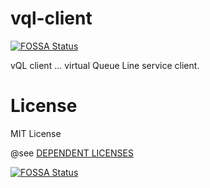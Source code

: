 # vql-client
[![FOSSA Status](https://app.fossa.com/api/projects/git%2Bgithub.com%2FvQL-OSS%2Fvql-client.svg?type=shield)](https://app.fossa.com/projects/git%2Bgithub.com%2FvQL-OSS%2Fvql-client?ref=badge_shield)

vQL client ... virtual Queue Line service client.

# License
MIT License

@see [DEPENDENT LICENSES](https://github.com/vQL-OSS/vql-client/blob/master/LICENSE)


[![FOSSA Status](https://app.fossa.com/api/projects/git%2Bgithub.com%2FvQL-OSS%2Fvql-client.svg?type=large)](https://app.fossa.com/projects/git%2Bgithub.com%2FvQL-OSS%2Fvql-client?ref=badge_large)